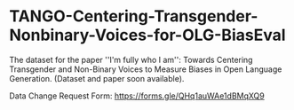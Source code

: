 # TANGO-Centering-Transgender-Nonbinary-Voices-for-OLG-BiasEval

The dataset for the paper ''I'm fully who I am'': Towards Centering Transgender and Non-Binary Voices to Measure Biases in Open Language Generation.
(Dataset and paper soon available).

Data Change Request Form: https://forms.gle/QHq1auWAe1dBMqXQ9
